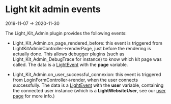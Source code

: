 Light kit admin events
=============
2019-11-07 -> 2020-11-30



The Light_Kit_Admin plugin provides the following events:


- Light_Kit_Admin.on_page_rendered_before: this event is triggered from LightKitAdminController->renderPage,
    just before the rendering is actually done. 
    This allows debugger plugins (such as Light_Kit_Admin_DebugTrace for instance) to know which kit page was called.
    The data is a [LightEvent](https://github.com/lingtalfi/Light/blob/master/Events/LightEvent.php) with the **page** variable.
        
- Light_Kit_Admin.on_user_successful_connexion: this event is triggered from LoginFormController->render,
    when the user connects successfully.
    The data is a [LightEvent](https://github.com/lingtalfi/Light/blob/master/Events/LightEvent.php) with the **user** variable,
    containing the connected user instance (which is a **LightWebsiteUser**, see our [user page](https://github.com/lingtalfi/Light_Kit_Admin/blob/master/doc/pages/user.md) for more info.)
